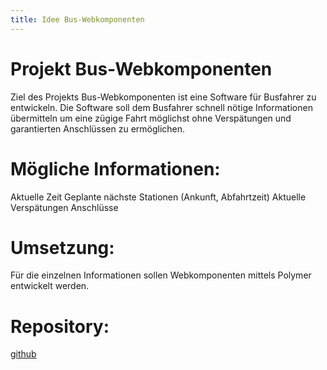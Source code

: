 ```yaml
---
title: Idee Bus-Webkomponenten
---
```


# Projekt Bus-Webkomponenten

Ziel des Projekts Bus-Webkomponenten ist eine Software für Busfahrer zu entwickeln.
Die Software soll dem Busfahrer schnell nötige Informationen übermitteln um eine zügige Fahrt möglichst ohne Verspätungen und garantierten Anschlüssen zu ermöglichen.

# Mögliche Informationen:

Aktuelle Zeit
Geplante nächste Stationen (Ankunft, Abfahrtzeit)
Aktuelle Verspätungen
Anschlüsse

# Umsetzung:
Für die einzelnen Informationen sollen Webkomponenten mittels Polymer entwickelt werden.


# Repository:
[github](https://github.com/srose1/Bus-Webkomponenten)
